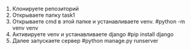 1. Клонируете репозиторий
2. Открываете папку task1
3. Открываете cmd в этой папке и устанавливаете venv. #python -m venv venv
4. Активируете venv и устанавливаете django #pip install django
5. Далее запускаете сервер #python manage.py runserver
